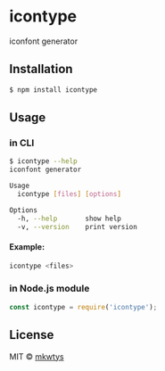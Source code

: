 # icontype

iconfont generator

## Installation

```sh
$ npm install icontype
```

## Usage

### in CLI

```sh
$ icontype --help
iconfont generator

Usage
  icontype [files] [options]

Options
  -h, --help       show help
  -v, --version    print version
```

#### Example:

```sh
icontype <files>
```

### in Node.js module

```js
const icontype = require('icontype');
```

## License

MIT © [mkwtys](https://github.com/mkwtys)
